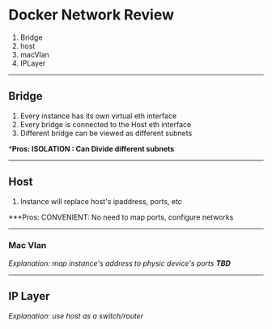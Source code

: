 # Docker Network Review

1. Bridge
2. host
3. macVlan
4. IPLayer

***

## Bridge
1. Every instance has its own virtual eth interface
2. Every bridge is connected to the Host eth interface
3. Different bridge can be viewed as different subnets

***Pros: 
ISOLATION : Can Divide different subnets**
***

## Host
1. Instance will replace host's ipaddress, ports, etc

***Pros:
CONVENIENT: No need to map ports, configure networks

***

### Mac Vlan
*Explanation: map instance's address to physic device's ports*
***TBD***

***

## IP Layer
*Explanation: use host as a switch/router*




